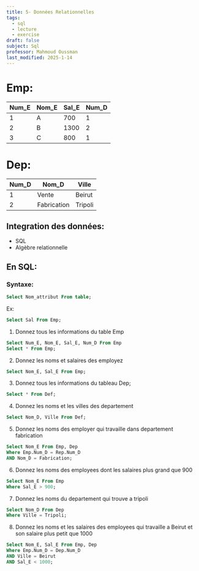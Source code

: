 ```yaml
---
title: 5- Données Relationnelles
tags:
  - sql
  - lecture
  - exercise
draft: false
subject: Sql
professor: Mahmoud Oussman
last_modified: 2025-1-14
---
```

# Emp:

| Num_E | Nom_E | Sal_E | Num_D |
| ----- | ----- | ----- | ----- |
| 1     | A     | 700   | 1     |
| 2     | B     | 1300  | 2     |
| 3     | C     | 800   | 1     |

# Dep:

| Num_D | Nom_D       | Ville   |
| ----- | ----------- | ------- |
| 1     | Vente       | Beirut  |
| 2     | Fabrication | Tripoli |

## Integration des données:

- SQL
- Algèbre relationnelle

## En SQL:

### Syntaxe:
```sql
Select Nom_attribut From table;
```
Ex:
```SQL
Select Sal From Emp;
```
1) Donnez tous les informations du table Emp
	
```sql
Select Num_E, Nom_E, Sal_E, Num_D From Emp
Select * From Emp;
```
2) Donnez les noms et salaires des employez
```sql
Select Nom_E, Sal_E From Emp;
```
3) Donnez tous les informations du tableau Dep;

```sql
Select * From Def;
```
4) Donnez les noms et les villes des departement

```sql
Select Nom_D, Ville From Def;
```
5) Donnez les noms des employer qui travaille dans departement fabrication

```sql
Select Nom_E From Emp, Dep
Where Emp.Num_D = Rep.Num_D
AND Nom_D = Fabrication;
```
6) Donnez les noms des employees dont les salaires plus grand que 900

```sql
Select Nom_E From Emp
Where Sal_E > 900;
```

7) Donnez les noms du departement qui trouve a tripoli

```sql
Select Nom_D From Dep
Where Ville = Tripoli;
```
8) Donnez les noms et les salaires des employees qui travaille a Beirut et son salaire plus petit que 1000

```Sql
Select Nom_E, Sal_E From Emp, Dep
Where Emp.Num_D = Dep.Num_D
AND Ville = Beirut
AND Sal_E < 1000;
```